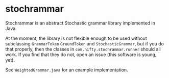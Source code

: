 # stochrammar
Stochrammar is an abstract Stochastic grammar library implemented in Java.

At the moment, the library is not flexible enough to be used without subclassing `GrammarToken` `GroundToken` and
`StochasticGrammar`, but if you do that properly, then the classes in `com.nifty.stochrammar.runner` should all work.
If you find that they do not, open an issue (this software is young, yet).

See `WeightedGrammar.java` for an example implementation.
